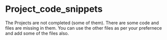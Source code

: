 # Project_code_snippets

The Projects are not completed (some of them). There are some code and files are missing in them. You can use the other files as per your prefernece and add some of the files also.
